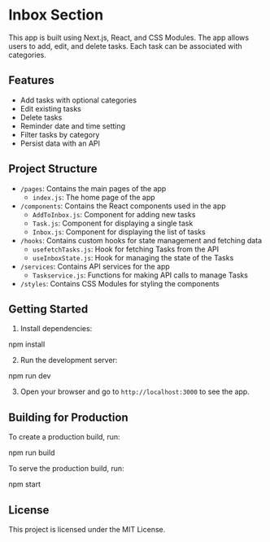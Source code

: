 # Inbox Section

This app is built using Next.js, React, and CSS Modules. The app allows users to add, edit, and delete tasks. Each task can be associated with categories.

## Features

- Add tasks with optional categories
- Edit existing tasks
- Delete tasks
- Reminder date and time setting
- Filter tasks by category
- Persist data with an API

## Project Structure

- `/pages`: Contains the main pages of the app
  - `index.js`: The home page of the app
- `/components`: Contains the React components used in the app
  - `AddToInbox.js`: Component for adding new tasks
  - `Task.js`: Component for displaying a single task
  - `Inbox.js`: Component for displaying the list of tasks
- `/hooks`: Contains custom hooks for state management and fetching data
  - `usefetchTasks.js`: Hook for fetching Tasks from the API
  - `useInboxState.js`: Hook for managing the state of the Tasks
- `/services`: Contains API services for the app
  - `Taskservice.js`: Functions for making API calls to manage Tasks
- `/styles`: Contains CSS Modules for styling the components

## Getting Started

1. Install dependencies:

npm install

2. Run the development server:

npm run dev

3. Open your browser and go to `http://localhost:3000` to see the app.

## Building for Production

To create a production build, run:

npm run build

To serve the production build, run:

npm start

## License

This project is licensed under the MIT License.
